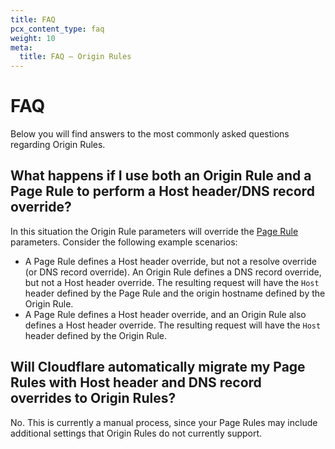 ```yaml
---
title: FAQ
pcx_content_type: faq
weight: 10
meta:
  title: FAQ — Origin Rules
---
```


# FAQ

Below you will find answers to the most commonly asked questions regarding Origin Rules.

## What happens if I use both an Origin Rule and a Page Rule to perform a Host header/DNS record override?

In this situation the Origin Rule parameters will override the [Page Rule](https://support.cloudflare.com/hc/en-us/articles/218411427) parameters. Consider the following example scenarios:

* A Page Rule defines a Host header override, but not a resolve override (or DNS record override). An Origin Rule defines a DNS record override, but not a Host header override. The resulting request will have the `Host` header defined by the Page Rule and the origin hostname defined by the Origin Rule.
* A Page Rule defines a Host header override, and an Origin Rule also defines a Host header override. The resulting request will have the `Host` header defined by the Origin Rule.

## Will Cloudflare automatically migrate my Page Rules with Host header and DNS record overrides to Origin Rules?

No. This is currently a manual process, since your Page Rules may include additional settings that Origin Rules do not currently support.
